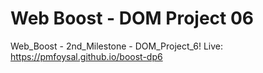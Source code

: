 # Web Boost - DOM Project 06

Web_Boost - 2nd_Milestone - DOM_Project_6! Live: https://pmfoysal.github.io/boost-dp6
